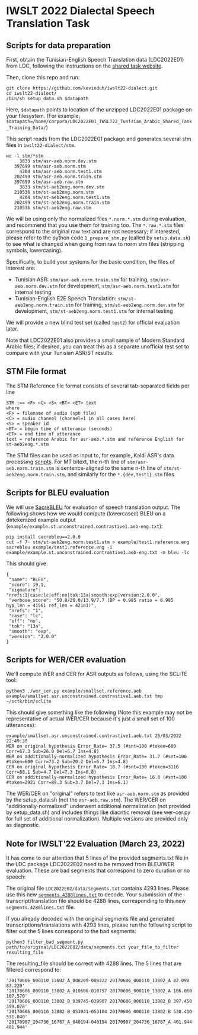 # IWSLT 2022 Dialectal Speech Translation Task 

## Scripts for data preparation

First, obtain the Tunisian-English Speech Translation data (LDC2022E01) from LDC, following the instructions on the <a href="https://iwslt.org/2022/dialect">shared task website</a>.

Then, clone this repo and run: 
```
git clone https://github.com/kevinduh/iwslt22-dialect.git
cd iwslt22-dialect/
/bin/sh setup_data.sh $datapath
```

Here,  `$datapath` points to location of the unzipped LDC2022E01 package on your filesystem. (For example, `$datapath=/home/corpora/LDC2022E01_IWSLT22_Tunisian_Arabic_Shared_Task_Training_Data/`)

This script reads from the LDC2022E01 package and generates several stm files in `iwslt22-dialect/stm`. 

```
wc -l stm/*stm
     3833 stm/asr-aeb.norm.dev.stm
   397699 stm/asr-aeb.norm.stm
     4204 stm/asr-aeb.norm.test1.stm
   202499 stm/asr-aeb.norm.train.stm
   397699 stm/asr-aeb.raw.stm
     3833 stm/st-aeb2eng.norm.dev.stm
   210536 stm/st-aeb2eng.norm.stm
     4204 stm/st-aeb2eng.norm.test1.stm
   202499 stm/st-aeb2eng.norm.train.stm
   210536 stm/st-aeb2eng.raw.stm
```

We will be using only the normalized files `*.norm.*.stm` during evaluation, and recommend that you use them for training too. 
The `*.raw.*.stm` files correspond to the original raw text and are not necessary; if interested, please refer to the python code `1_prepare_stm.py` (called by `setup.data.sh`) to see what is changed when going from raw to norm stm files (stripping symbols, lowercasing). 

Specifically, to build your systems for the basic condition, the files of interest are:

* Tunisian ASR: `stm/asr-aeb.norm.train.stm` for training, `stm/asr-aeb.norm.dev.stm` for development, `stm/asr-aeb.norm.test1.stm` for internal testing
* Tunisian-English E2E Speech Translation: `stm/st-aeb2eng.norm.train.stm` for training, `stm/st-aeb2eng.norm.dev.stm` for development, `stm/st-aeb2eng.norm.test1.stm` for internal testing 

We will provide a new blind test set (called `test2`) for official evaluation later. 

Note that LDC2022E01 also provides a small sample of Modern Standard Arabic files; if desired, you can treat this as a separate unofficial test set to compare with your Tunisian ASR/ST results.  

## STM File format

The STM Reference file format consists of several tab-separated fields per line

```
STM :== <F> <C> <S> <BT> <ET> text
where
<F> = filename of audio (sph file)
<C> = audio channel (channel=1 in all cases here)
<S> = speaker id
<BT> = begin time of utterance (seconds)
<ET> = end time of utterance
text = reference Arabic for asr-aeb.*.stm and reference English for st-aeb2eng.*.stm
```

The STM files can be used as input to, for example, Kaldi ASR's data processing <a href="https://github.com/kaldi-asr/kaldi/blob/master/egs/babel/s5/local/prepare_stm.pl">scripts</a>. For MT bitext, the n-th line of `stm/asr-aeb.norm.train.stm` is sentence-aligned to the same n-th line of `stm/st-aeb2eng.norm.train.stm`, and similarly for the `*.{dev,test1}.stm` files.


## Scripts for BLEU evaluation

We will use <a href="https://github.com/mjpost/sacrebleu">SacreBLEU</a> for evaluation of speech translation output. The following shows how we would compute (lowercased) BLEU on a detokenized example output (`example/example.st.unconstrained.contrastive1.aeb-eng.txt`):

```
pip install sacrebleu==2.0.0
cut -f 7- stm/st-aeb2eng.norm.test1.stm > example/test1.reference.eng
sacrebleu example/test1.reference.eng -i example/example.st.unconstrained.contrastive1.aeb-eng.txt -m bleu -lc
``` 

This should give:
```
{
 "name": "BLEU",
 "score": 19.1,
 "signature": "nrefs:1|case:lc|eff:no|tok:13a|smooth:exp|version:2.0.0",
 "verbose_score": "50.8/26.0/13.9/7.7 (BP = 0.985 ratio = 0.985 hyp_len = 41561 ref_len = 42181)",
 "nrefs": "1",
 "case": "lc",
 "eff": "no",
 "tok": "13a",
 "smooth": "exp",
 "version": "2.0.0"
}
```

## Scripts for WER/CER evaluation

We'll compute WER and CER for ASR outputs as follows, using the SCLITE tool: 
```
python3 ./wer_cer.py example/smallset.reference.aeb example/smallset.asr.unconstrained.contrastive1.aeb.txt tmp ~/sctk/bin/sclite
```

This should give something like the following (Note this example may not be representative of actual WER/CER because it's just a small set of 100 utterances):
```
example/smallset.asr.unconstrained.contrastive1.aeb.txt 25/03/2022 22:49:38
WER on original hypothesis Error_Rate= 37.5 (#snt=100 #token=600 Corr=67.3 Sub=26.0 Del=6.7 Ins=4.8)
WER on additionally-normalized hypothesis Error_Rate= 31.7 (#snt=100 #token=600 Corr=73.2 Sub=20.2 Del=6.7 Ins=4.8)
CER on original hypothesis Error_Rate= 18.7 (#snt=100 #token=3116 Corr=88.1 Sub=4.7 Del=7.3 Ins=6.8)
CER on additionally-normalized hypothesis Error_Rate= 16.8 (#snt=100 #token=2921 Corr=89.3 Sub=3.7 Del=7.1 Ins=6.1)
```

The WER/CER on "original" refers to text like `asr-aeb.norm.stm` as provided by the setup_data.sh (not the `asr-aeb.raw.stm`). 
The WER/CER on "additionally-normalized" underwent additional normalization (not provided by setup_data.sh) and includes things like diacritic removal (see wer-cer.py for full set of additional normalization). Multiple versions are provided only as diagnostic. 

## Note for IWSLT'22 Evaluation (March 23, 2022)

It has come to our attention that 5 lines of the provided segments.txt file in the LDC package LDC2022E02 need to be removed from BLEU/WER evaluation. These are bad segments that correspond to zero duration or no speech:

The original file `LDC2022E02/data/segments.txt` contains 4293 lines.
Please use this new [`segments.4288lines.txt`](https://www.cs.jhu.edu/~kevinduh/t/iwslt22/segments.4288lines.txt) to decode.
Your submission of the transcript/translation file should be 4288 lines, corresponding to this new `segments.4288lines.txt` file. 

If you already decoded with the original segments file and generated transcriptions/translations with 4293 lines, please run the following script to filter out the 5 lines correspond to the bad segments:

```
python3 filter_bad_segment.py path/to/original/LDC2022E02/data/segments.txt your_file_to_filter resulting_file
```

The resulting_file should be correct with 4288 lines. The 5 lines that are filtered correspond to: 

```
'20170606_000110_13802_A_008209-008322 20170606_000110_13802_A 82.098 83.220'
'20170606_000110_13802_A_010606-010757 20170606_000110_13802_A 106.060 107.570'
'20170606_000110_13802_B_039745-039907 20170606_000110_13802_B 397.450 399.078'
'20170606_000110_13802_B_053041-053104 20170606_000110_13802_B 530.410 531.040'
'20170907_204736_16787_A_040194-040194 20170907_204736_16787_A 401.944 401.944'
```


